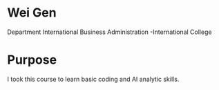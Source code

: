 #  Wei Gen

Department
International Business Administration -International College

# Purpose
I took this course to learn basic coding and AI analytic skills.
